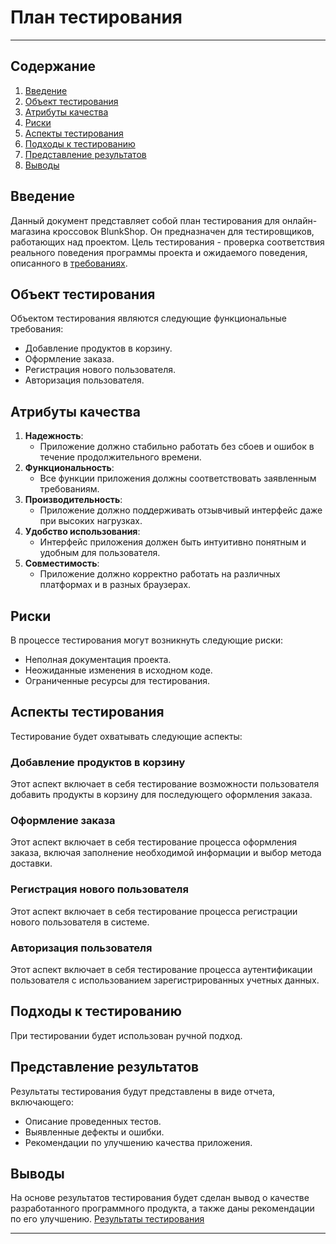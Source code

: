 # План тестирования
---

## Содержание
1. [Введение](#введение)
2. [Объект тестирования](#объект-тестирования)
3. [Атрибуты качества](#атрибуты-качества)
4. [Риски](#риски)
5. [Аспекты тестирования](#аспекты-тестирования)
6. [Подходы к тестированию](#подходы-к-тестированию)
7. [Представление результатов](#представление-результатов)
8. [Выводы](#выводы)

## Введение
Данный документ представляет собой план тестирования для онлайн-магазина кроссовок BlunkShop. Он предназначен для тестировщиков, работающих над проектом. Цель тестирования - проверка соответствия реального поведения программы проекта и ожидаемого поведения, описанного в [требованиях](https://github.com/stanislawcs/blunk_shop/documentation/main/documentation/requirements).

## Объект тестирования
Объектом тестирования являются следующие функциональные требования:
- Добавление продуктов в корзину.
- Оформление заказа.
- Регистрация нового пользователя.
- Авторизация пользователя.

## Атрибуты качества
1. **Надежность**:
    - Приложение должно стабильно работать без сбоев и ошибок в течение продолжительного времени.
2. **Функциональность**:
    - Все функции приложения должны соответствовать заявленным требованиям.
3. **Производительность**:
    - Приложение должно поддерживать отзывчивый интерфейс даже при высоких нагрузках.
4. **Удобство использования**:
    - Интерфейс приложения должен быть интуитивно понятным и удобным для пользователя.
5. **Совместимость**:
    - Приложение должно корректно работать на различных платформах и в разных браузерах.

## Риски
В процессе тестирования могут возникнуть следующие риски:
- Неполная документация проекта.
- Неожиданные изменения в исходном коде.
- Ограниченные ресурсы для тестирования.

## Аспекты тестирования
Тестирование будет охватывать следующие аспекты:

### Добавление продуктов в корзину
Этот аспект включает в себя тестирование возможности пользователя добавить продукты в корзину для последующего оформления заказа.

### Оформление заказа
Этот аспект включает в себя тестирование процесса оформления заказа, включая заполнение необходимой информации и выбор метода доставки.

### Регистрация нового пользователя
Этот аспект включает в себя тестирование процесса регистрации нового пользователя в системе.

### Авторизация пользователя
Этот аспект включает в себя тестирование процесса аутентификации пользователя с использованием зарегистрированных учетных данных.

## Подходы к тестированию
При тестировании будет использован ручной подход.

## Представление результатов
Результаты тестирования будут представлены в виде отчета, включающего:
- Описание проведенных тестов.
- Выявленные дефекты и ошибки.
- Рекомендации по улучшению качества приложения.

## Выводы
На основе результатов тестирования будет сделан вывод о качестве разработанного программного продукта, а также даны рекомендации по его улучшению.
[Результаты тестирования](https://github.com/khodosevich/LuxeLooks/blob/main/test/TestResult.md)

---
